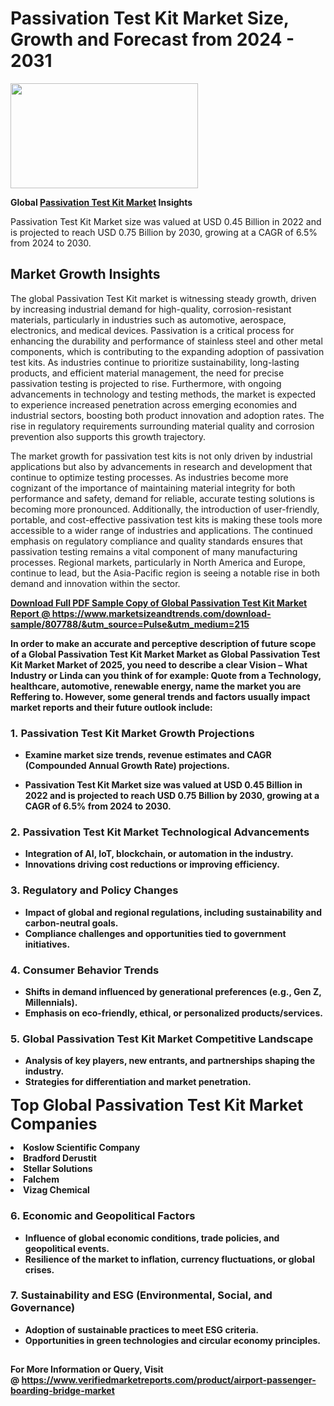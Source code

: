 <H1>Passivation Test Kit Market Size, Growth and Forecast from 2024 - 2031</H1><img class="aligncenter size-medium wp-image-584254" src="https://thirdeyenews.in/wp-content/uploads/2024/09/Global-Market-Research-300x168.jpeg" alt="" width="300" height="168" /><p><strong>Global&nbsp;<a href="https://www.marketsizeandtrends.com/download-sample/807788/&amp;utm_source=Pulse&amp;utm_medium=215">Passivation Test Kit Market</a> Insights</strong></p><p>Passivation Test Kit Market size was valued at USD 0.45 Billion in 2022 and is projected to reach USD 0.75 Billion by 2030, growing at a CAGR of 6.5% from 2024 to 2030.</p><p><h2>Market Growth Insights</h2> <p>The global Passivation Test Kit market is witnessing steady growth, driven by increasing industrial demand for high-quality, corrosion-resistant materials, particularly in industries such as automotive, aerospace, electronics, and medical devices. Passivation is a critical process for enhancing the durability and performance of stainless steel and other metal components, which is contributing to the expanding adoption of passivation test kits. As industries continue to prioritize sustainability, long-lasting products, and efficient material management, the need for precise passivation testing is projected to rise. Furthermore, with ongoing advancements in technology and testing methods, the market is expected to experience increased penetration across emerging economies and industrial sectors, boosting both product innovation and adoption rates. The rise in regulatory requirements surrounding material quality and corrosion prevention also supports this growth trajectory.</p> <p><strong><a href="#"></a></strong></p> <p>The market growth for passivation test kits is not only driven by industrial applications but also by advancements in research and development that continue to optimize testing processes. As industries become more cognizant of the importance of maintaining material integrity for both performance and safety, demand for reliable, accurate testing solutions is becoming more pronounced. Additionally, the introduction of user-friendly, portable, and cost-effective passivation test kits is making these tools more accessible to a wider range of industries and applications. The continued emphasis on regulatory compliance and quality standards ensures that passivation testing remains a vital component of many manufacturing processes. Regional markets, particularly in North America and Europe, continue to lead, but the Asia-Pacific region is seeing a notable rise in both demand and innovation within the sector. <p><strong><a href="#"></p><p><span class=""><strong>Download Full PDF Sample Copy of Global Passivation Test Kit Market Report</strong> @ <a href="https://www.marketsizeandtrends.com/download-sample/807788/&amp;utm_source=Pulse&amp;utm_medium=215" target="_blank">https://www.marketsizeandtrends.com/download-sample/807788/&amp;utm_source=Pulse&amp;utm_medium=215</a></span></p><p>In order to make an accurate and perceptive description of future scope of a Global&nbsp;Passivation Test Kit Market Market as Global&nbsp;Passivation Test Kit Market Market of 2025, you need to describe a clear Vision &ndash; What Industry or Linda can you think of for example: Quote from a Technology, healthcare, automotive, renewable energy, name the market you are Reffering to. However, some general trends and factors usually impact market reports and their future outlook include:</p><h3>1.&nbsp;<strong>Passivation Test Kit Market Growth Projections</strong></h3><ul><li>Examine market size trends, revenue estimates and CAGR (Compounded Annual Growth Rate) projections.</li><li><p>Passivation Test Kit Market size was valued at USD 0.45 Billion in 2022 and is projected to reach USD 0.75 Billion by 2030, growing at a CAGR of 6.5% from 2024 to 2030.</p></li></ul><h3>2.&nbsp;<strong>Passivation Test Kit Market Technological Advancements</strong></h3><ul><li>Integration of AI, IoT, blockchain, or automation in the industry.</li><li>Innovations driving cost reductions or improving efficiency.</li></ul><h3>3.&nbsp;<strong>Regulatory and Policy Changes</strong></h3><ul><li>Impact of global and regional regulations, including sustainability and carbon-neutral goals.</li><li>Compliance challenges and opportunities tied to government initiatives.</li></ul><h3>4.&nbsp;<strong>Consumer Behavior Trends</strong></h3><ul><li>Shifts in demand influenced by generational preferences (e.g., Gen Z, Millennials).</li><li>Emphasis on eco-friendly, ethical, or personalized products/services.</li></ul><h3>5.&nbsp;<strong>Global Passivation Test Kit Market Competitive Landscape</strong></h3><ul><li>Analysis of key players, new entrants, and partnerships shaping the industry.</li><li>Strategies for differentiation and market penetration.</li></ul><p data-pm-slice="1 1 []"><span style="color: inherit; font-family: inherit; font-size: 25px;">Top Global Passivation Test Kit Market Companies</span></p><div class="" data-test-id=""><p><li>Koslow Scientific Company</li><li> Bradford Derustit</li><li> Stellar Solutions</li><li> Falchem</li><li> Vizag Chemical</li></p></div><h3>6.&nbsp;<strong>Economic and Geopolitical Factors</strong></h3><ul><li>Influence of global economic conditions, trade policies, and geopolitical events.</li><li>Resilience of the market to inflation, currency fluctuations, or global crises.</li></ul><h3>7.&nbsp;<strong>Sustainability and ESG (Environmental, Social, and Governance)</strong></h3><ul><li>Adoption of sustainable practices to meet ESG criteria.</li><li>Opportunities in green technologies and circular economy principles.</li></ul><h2><strong style="font-size: 14px;">For More Information or Query, Visit @&nbsp;</strong><a style="background-color: #ffffff; font-size: 14px;" href="https://www.marketsizeandtrends.com/report/passivation-test-kit-market/" target="_blank">https://www.verifiedmarketreports.com/product/airport-passenger-boarding-bridge-market</a></h2>

